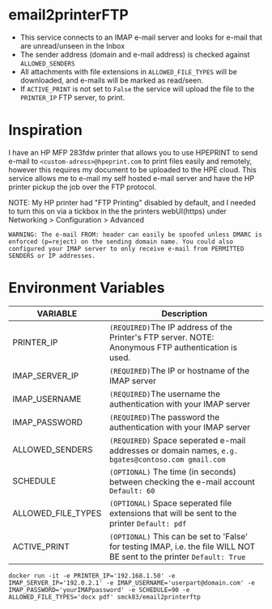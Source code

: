 # email2printerFTP
- This service connects to an IMAP e-mail server and looks for e-mail that are unread/unseen in the Inbox
- The sender address (domain and e-mail address) is checked against `ALLOWED_SENDERS`
- All attachments with file extensions in `ALLOWED_FILE_TYPES` will be downloaded, and e-mails will be marked as read/seen.
- If `ACTIVE_PRINT` is not set to `False` the service will upload the file to the `PRINTER_IP` FTP server, to print.

# Inspiration
I have an HP MFP 283fdw printer that allows you to use HPEPRINT to send e-mail to `<custom-adress>@hpeprint.com` to print files easily and remotely, however this requires my document to be uploaded to the HPE cloud. This service allows me to e-mail my self hosted e-mail server and have the HP printer pickup the job over the FTP protocol. 

NOTE: My HP printer had "FTP Printing" disabled by default, and I needed to turn this on via a tickbox in the the printers webUI(https) under Networking > Configuration > Advanced

`WARNING: The e-mail FROM: header can easily be spoofed unless DMARC is enforced (p=reject) on the sending domain name. You could also configured your IMAP server to only receive e-mail from PERMITTED SENDERS or IP addresses.`

# Environment Variables
| VARIABLE  | Description |
| ------------- | ------------- |
| PRINTER_IP | `(REQUIRED)`The IP address of the Printer's FTP server. NOTE: Anonymous FTP authentication is used. |
| IMAP_SERVER_IP | `(REQUIRED)`The IP or hostname of the IMAP server  |
| IMAP_USERNAME | `(REQUIRED)`The username the authentication with your IMAP server  |
| IMAP_PASSWORD | `(REQUIRED)`The password the authentication with your IMAP server  |
| ALLOWED_SENDERS | `(REQUIRED)` Space seperated e-mail addresses or domain names, `e.g. bgates@contoso.com gmail.com`  |
| SCHEDULE | `(OPTIONAL)` The time (in seconds) between checking the e-mail account `Default: 60`  |
| ALLOWED_FILE_TYPES | `(OPTIONAL)` Space seperated file extensions that will be sent to the printer `Default: pdf`  |
| ACTIVE_PRINT | `(OPTIONAL)` This can be set to 'False' for testing IMAP, i.e. the file WILL NOT BE sent to the printer `Default: True`  |

````
docker run -it -e PRINTER_IP='192.168.1.50' -e IMAP_SERVER_IP='192.0.2.1' -e IMAP_USERNAME='userpart@domain.com' -e IMAP_PASSWORD='yourIMAPpassword' -e SCHEDULE=90 -e ALLOWED_FILE_TYPES='docx pdf' smck83/email2printerftp
````
